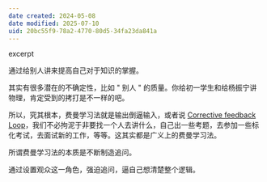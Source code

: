 ```yaml
---
date created: 2024-05-08
date modified: 2025-07-10
uid: 20bc55f9-78a2-4770-80d5-34fa23da841a
---
```


excerpt

<!-- more -->

通过给别人讲来提高自己对于知识的掌握。

其实有很多潜在的不确定性，比如 " 别人 " 的质量。你给初一学生和给杨振宁讲物理，肯定受到的拷打是不一样的吧。

所以，究其根本，费曼学习法就是输出倒逼输入，或者说 [Corrective feedback Loop](Corrective%20feedback%20Loop.md)，我们不必拘泥于非要找一个人去讲什么，自己出一些考题，去参加一些标化考试，去面试新的工作，等等。这其实都是广义上的费曼学习法。

所谓费曼学习法的本质是不断制造追问。

通过设置观众这一角色，强迫追问，逼自己想清楚整个逻辑。
